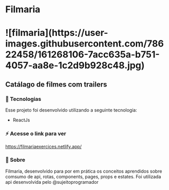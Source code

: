 <h1>Filmaria<h1/>
<img>![filmaria](https://user-images.githubusercontent.com/78622458/161268106-7acc635a-b751-4057-aa8e-1c2d9b928c48.jpg)<img/>    

## Catálago de filmes com trailers

### 🚀 Tecnologias
Esse projeto foi desenvolvido utilizando a seguinte tecnologia:

+ ReactJs

### ⚡ Acesse o link para ver
https://filmariaexercices.netlify.app/


### 🔖 Sobre
Filmaria, desenvolvido para por em prática os conceitos aprendidos sobre comsumo de api, rotas, components, pages, props e estates. Foi utilizada api desenvolvida pelo @sujeitoprogramador

